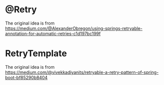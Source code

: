 # @Retry

The original idea is from  
https://medium.com/@AlexanderObregon/using-springs-retryable-annotation-for-automatic-retries-c1d197bc199f

# RetryTemplate

The original idea is from  
https://medium.com/@vivekkadiyanits/retryable-a-retry-pattern-of-spring-boot-bf85290b8404